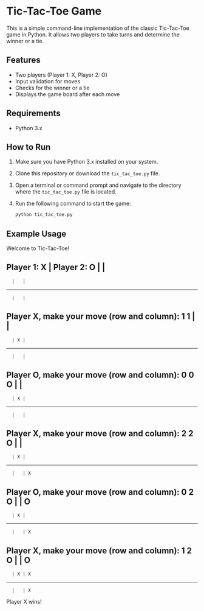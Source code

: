 # Tic-Tac-Toe Game

This is a simple command-line implementation of the classic Tic-Tac-Toe game in Python. It allows two players to take turns and determine the winner or a tie.

## Features

- Two players (Player 1: X, Player 2: O)
- Input validation for moves
- Checks for the winner or a tie
- Displays the game board after each move

## Requirements

- Python 3.x

## How to Run

1. Make sure you have Python 3.x installed on your system.
2. Clone this repository or download the `tic_tac_toe.py` file.
3. Open a terminal or command prompt and navigate to the directory where the `tic_tac_toe.py` file is located.
4. Run the following command to start the game:

   ```bash
   python tic_tac_toe.py
   
## Example Usage  
   Welcome to Tic-Tac-Toe!
   
   Player 1: X | Player 2: O
      |   |
   -----------
      |   |
   -----------
      |   |
   Player X, make your move (row and column):
   1 1
      |   |
   -----------
      | X |
   -----------
      |   |
   Player O, make your move (row and column):
   0 0
    O |   |
   -----------
      | X |
   -----------
      |   |
   Player X, make your move (row and column):
   2 2
   O |   |
   -----------
      | X |
   -----------
      |   | X
   Player O, make your move (row and column):
   0 2
   O |   | O
   -----------
      | X |
   -----------
      |   | X
   Player X, make your move (row and column):
   1 2
    O |   | O
   -----------
      | X | X
   -----------
      |   | X
   Player X wins!
   
